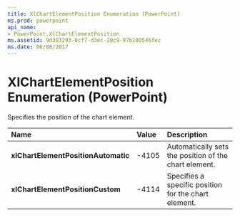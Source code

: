 ```yaml
---
title: XlChartElementPosition Enumeration (PowerPoint)
ms.prod: powerpoint
api_name:
- PowerPoint.XlChartElementPosition
ms.assetid: 9d383293-0cf7-d3ec-28c9-97b100546fec
ms.date: 06/08/2017
---
```



# XlChartElementPosition Enumeration (PowerPoint)

Specifies the position of the chart element.



|**Name**|**Value**|**Description**|
|:-----|:-----|:-----|
|**xlChartElementPositionAutomatic**|-4105|Automatically sets the position of the chart element.|
|**xlChartElementPositionCustom**|-4114|Specifies a specific position for the chart element.|

